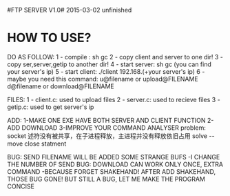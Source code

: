 #FTP SERVER V1.0#
2015-03-02 unfinished

# HOW TO USE? #
DO AS FOLLOW:
1 - compile : sh gc
2 - copy client and server to one dir!
3 - copy ser,server,getip to another dir!
4 - start server: sh gc (you can find your server's ip)
5 - start client: ./client 192.168.(+your server's ip)
6 - maybe you need this command: 
    u@filename or upload@FILENAME
    d@filename or download@FILENAME

FILES:
1 - client.c: used to upload files
2 - server.c: used to recieve files
3 - getip.c: used to get server's ip

ADD:
    1-MAKE ONE EXE HAVE BOTH SERVER AND CLIENT FUNCTION
    2-ADD DOWNLOAD
    3-IMPROVE YOUR COMMAND ANALYSER
problem:
    socket 述符没有被共享，在子进程释放，主进程并没有释放依旧占用
    solve -- move close statment

BUG: SEND FILENAME WILL BE ADDED SOME STRANGE BUFS
        -I CHANGE THE NUMBER OF SEND
BUG: DOWNLOAD CAN WORK ONLY ONCE, EXTRA COMMAND
     -BECAUSE FORGET SHAKEHAND!
     AFTER ADD SHAKEHAND, THOSE BUG GONE!
     BUT STILL A BUG, LET ME MAKE THE PROGRAM CONCISE

